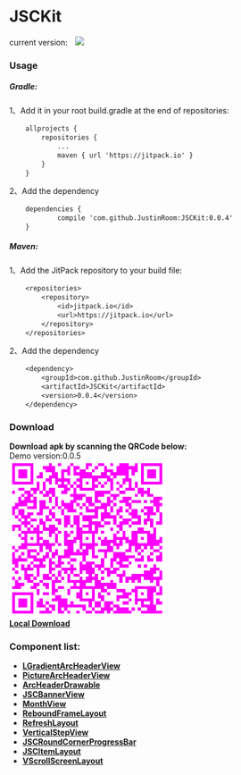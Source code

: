 # JSCKit
current version:&#8195;![](https://jitpack.io/v/JustinRoom/JSCKit.svg)
### Usage
##### Gradle: 
1、Add it in your root build.gradle at the end of repositories:
```
	allprojects {
		repositories {
			...
			maven { url 'https://jitpack.io' }
		}
	}
```
2、Add the dependency
```
	dependencies {
	        compile 'com.github.JustinRoom:JSCKit:0.0.4'
	}
```
##### Maven: 
1、Add the JitPack repository to your build file:
```
	<repositories>
		<repository>
		    <id>jitpack.io</id>
		    <url>https://jitpack.io</url>
		</repository>
	</repositories>
```
2、Add the dependency
```
	<dependency>
	    <groupId>com.github.JustinRoom</groupId>
	    <artifactId>JSCKit</artifactId>
	    <version>0.0.4</version>
	</dependency>
```

### Download
**Download apk by scanning the QRCode below:**  
&#32;&#32;Demo version:0.0.5  
![JSCKitDemo.apk](/capture/apk_qr_code.png)  
[**Local Download**](/capture/JSCKitDemo.apk?raw=true)

### Component list:
+ [**LGradientArcHeaderView**](/library/src/main/java/jsc/kit/archeaderview)
+ [**PictureArcHeaderView**](/library/src/main/java/jsc/kit/archeaderview)
+ [**ArcHeaderDrawable**](/library/src/main/java/jsc/kit/archeaderview)
+ [**JSCBannerView**](/library/src/main/java/jsc/kit/bannerview)
+ [**MonthView**](/library/src/main/java/jsc/kit/monthview)
+ [**ReboundFrameLayout**](/library/src/main/java/jsc/kit/reboundlayout)
+ [**RefreshLayout**](/library/src/main/java/jsc/kit/refreshlayout)
+ [**VerticalStepView**](/library/src/main/java/jsc/kit/stepview)
+ [**JSCRoundCornerProgressBar**](/library/src/main/java/jsc/kit/progressbar)
+ [**JSCItemLayout**](/library/src/main/java/jsc/kit/itemlayout)
+ [**VScrollScreenLayout**](/library/src/main/java/jsc/kit/vscrollscreen)
